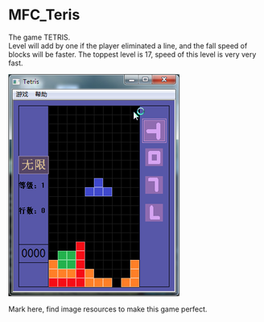 # MFC_Teris

The game TETRIS.  
Level will add by one if the player eliminated a line, and the fall speed of blocks will be faster. The toppest level is 17, speed of this level is very very fast.  

![screenshot](https://github.com/qiminixi/MFC_Tetris/blob/master/release/screenshot.png)

Mark here, find image resources to make this game perfect.
